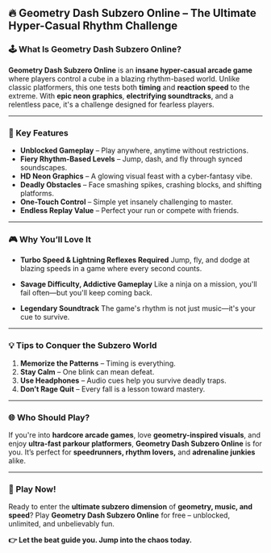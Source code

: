 ## 🔥 Geometry Dash Subzero Online – The Ultimate Hyper-Casual Rhythm Challenge

### 🕹️ What Is Geometry Dash Subzero Online?

**Geometry Dash Subzero Online** is an **insane hyper-casual arcade game** where players control a cube in a blazing rhythm-based world. Unlike classic platformers, this one tests both **timing** and **reaction speed** to the extreme. With **epic neon graphics**, **electrifying soundtracks**, and a relentless pace, it's a challenge designed for fearless players.

---

### 🚀 Key Features

* **Unblocked Gameplay** – Play anywhere, anytime without restrictions.
* **Fiery Rhythm-Based Levels** – Jump, dash, and fly through synced soundscapes.
* **HD Neon Graphics** – A glowing visual feast with a cyber-fantasy vibe.
* **Deadly Obstacles** – Face smashing spikes, crashing blocks, and shifting platforms.
* **One-Touch Control** – Simple yet insanely challenging to master.
* **Endless Replay Value** – Perfect your run or compete with friends.

---

### 🎮 Why You’ll Love It

* **Turbo Speed & Lightning Reflexes Required**
  Jump, fly, and dodge at blazing speeds in a game where every second counts.

* **Savage Difficulty, Addictive Gameplay**
  Like a ninja on a mission, you'll fail often—but you'll keep coming back.

* **Legendary Soundtrack**
  The game's rhythm is not just music—it's your cue to survive.

---

### 💡 Tips to Conquer the Subzero World

1. **Memorize the Patterns** – Timing is everything.
2. **Stay Calm** – One blink can mean defeat.
3. **Use Headphones** – Audio cues help you survive deadly traps.
4. **Don’t Rage Quit** – Every fall is a lesson toward mastery.

---

### 🌐 Who Should Play?

If you're into **hardcore arcade games**, love **geometry-inspired visuals**, and enjoy **ultra-fast parkour platformers**, **Geometry Dash Subzero Online** is for you. It’s perfect for **speedrunners, rhythm lovers,** and **adrenaline junkies** alike.

---

### 📲 Play Now!

Ready to enter the **ultimate subzero dimension** of **geometry, music, and speed**?
Play **Geometry Dash Subzero Online** for free – unblocked, unlimited, and unbelievably fun.

**👉 Let the beat guide you. Jump into the chaos today.**
